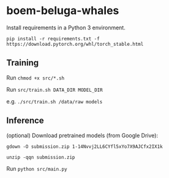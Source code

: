 # boem-beluga-whales

Install requirements in a Python 3 environment.

`pip install -r requirements.txt -f https://download.pytorch.org/whl/torch_stable.html`

## Training 

Run `chmod +x src/*.sh`

Run `src/train.sh DATA_DIR MODEL_DIR`

e.g. `./src/train.sh /data/raw models`

## Inference

(optional) Download pretrained models (from Google Drive):

`gdown -O submission.zip 1-14Nvvj2LL6CYfl5xYo7X9AJCfx2IX1k`

`unzip -qqn submission.zip`

Run `python src/main.py`



